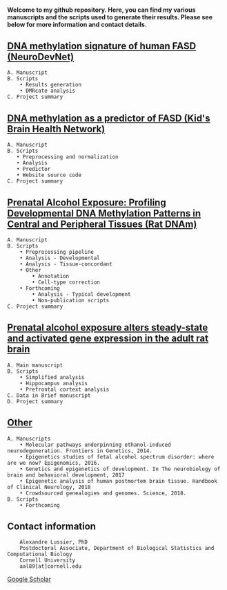 #### Welcome to my github repository. Here, you can find my various manuscripts and the scripts used to generate their results. Please see below for more information and contact details. 

## [DNA methylation signature of human FASD (NeuroDevNet)](/DNAm_signature_FASD)
    A. Manuscript
    B. Scripts
        • Results generation
        • DMRcate analysis
    C. Project summary
  
## [DNA methylation as a predictor of FASD (Kid's Brain Health Network)](/DNAm_predictor_FASD)
    A. Manuscript
    B. Scripts
       • Preprocessing and normalization
       • Analysis
       • Predictor
       • Website source code 
    C. Project summary

## [Prenatal Alcohol Exposure: Profiling Developmental DNA Methylation Patterns in Central and Peripheral Tissues (Rat DNAm)](/Rat_DNAm)
    A. Manuscript
    B. Scripts
        • Preprocessing pipeline
        • Analysis - Developmental
        • Analysis - Tissue-concordant
        • Other
            • Annotation 
            • Cell-type correction
        • Forthcoming
            • Analysis - Typical development
            • Non-publication scripts
    C. Project summary
    
## [Prenatal alcohol exposure alters steady-state and activated gene expression in the adult rat brain](/Rat_transcriptome_PAE)
    A. Main manuscript
    B. Scripts
        • Simplified analysis
        • Hippocampus analysis
        • Prefrontal cortext analysis
    C. Data in Brief manuscript
    D. Project summary
    
## [Other](/Other)
    A. Manuscripts
        • Molecular pathways underpinning ethanol-induced neurodegeneration. Frontiers in Genetics, 2014.
        • Epigenetics studies of fetal alcohol spectrum disorder: where are we now? Epigenomics, 2016.
        • Genetics and epigenetics of development. In The neurobiology of brain and behavioral development, 2017
        • Epigenetic analysis of human postmortem brain tissue. Handbook of Clinical Neurology, 2018
        • Crowdsourced genealogies and genomes. Science, 2018.
    B. Scripts
        • Forthcoming

## Contact information
        Alexandre Lussier, PhD
        Postdoctoral Associate, Department of Biological Statistics and Computational Biology
        Cornell University
        aal89[at]cornell.edu
[Google Scholar](https://scholar.google.ca/citations?user=l1MwrMkAAAAJ&hl=en)
